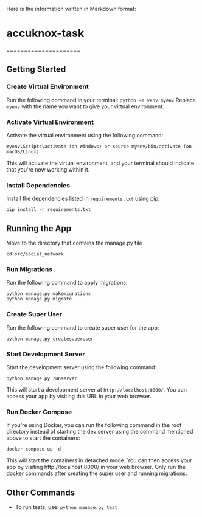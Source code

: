 Here is the information written in Markdown format:

# accuknox-task
=====================

Getting Started
---------------

### Create Virtual Environment
Run the following command in your terminal:
```python -m venv myenv```
Replace `myenv` with the name you want to give your virtual environment.

### Activate Virtual Environment
Activate the virtual environment using the following command:
```
myenv\Scripts\activate (on Windows) or source myenv/bin/activate (on macOS/Linux)
```
This will activate the virtual environment, and your terminal should indicate that you're now working within it.

### Install Dependencies
Install the dependencies listed in `requirements.txt` using pip:
```
pip install -r requirements.txt
```

Running the App
---------------

Move to the directory that contains the manage.py file
```
cd src/social_network
```

### Run Migrations
Run the following command to apply migrations:
```
python manage.py makemigrations
python manage.py migrate
```

### Create Super User
Run the following command to create super user for the app:
```
python manage.py createsuperuser
```

### Start Development Server
Start the development server using the following command:
```
python manage.py runserver
```
This will start a development server at `http://localhost:8000/`. You can access your app by visiting this URL in your web browser.

### Run Docker Compose
If you're using Docker, you can run the following command in the root directory instead of starting the dev server using the command mentioned above
to start the containers: 
```
docker-compose up -d 
```

This will start the containers in detached mode. You can then access your app by visiting http://localhost:8000/ in your web browser. Only run the docker commands after creating the super user and running migrations.



Other Commands
---------------

* To run tests, use: `python manage.py test`